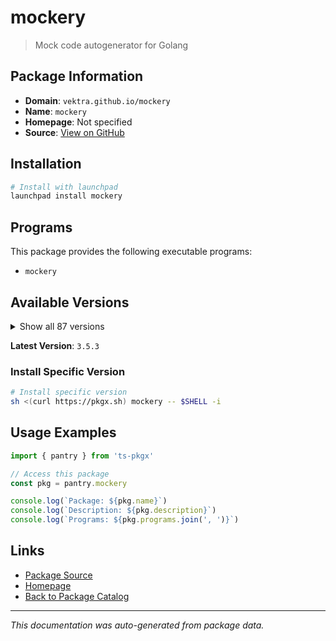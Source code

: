 # mockery

> Mock code autogenerator for Golang

## Package Information

- **Domain**: `vektra.github.io/mockery`
- **Name**: `mockery`
- **Homepage**: Not specified
- **Source**: [View on GitHub](https://github.com/pkgxdev/pantry/tree/main/projects/vektra.github.io/mockery/package.yml)

## Installation

```bash
# Install with launchpad
launchpad install mockery
```

## Programs

This package provides the following executable programs:

- `mockery`

## Available Versions

<details>
<summary>Show all 87 versions</summary>

- `3.5.3`, `3.5.2`, `3.5.1`, `3.5.0`, `3.4.0`
- `3.3.6`, `3.3.4`, `3.3.2`, `3.3.1`, `3.3.0`
- `3.2.5`, `3.2.4`, `3.2.3`, `3.2.2`, `3.2.1`
- `3.2.0`, `3.1.0`, `3.0.2`, `3.0.1`, `3.0.0`
- `2.53.5`, `2.53.4`, `2.53.3`, `2.53.2`, `2.53.1`
- `2.53.0`, `2.52.4`, `2.52.3`, `2.52.2`, `2.52.1`
- `2.52.0`, `2.51.1`, `2.51.0`, `2.50.4`, `2.50.2`
- `2.50.1`, `2.50.0`, `2.49.2`, `2.49.1`, `2.49.0`
- `2.48.0`, `2.47.0`, `2.46.3`, `2.46.2`, `2.46.1`
- `2.46.0`, `2.45.1`, `2.45.0`, `2.44.2`, `2.44.1`
- `2.43.2`, `2.43.1`, `2.43.0`, `2.42.3`, `2.42.2`
- `2.42.1`, `2.42.0`, `2.41.0`, `2.40.3`, `2.40.2`
- `2.40.1`, `2.40.0`, `2.39.2`, `2.39.1`, `2.39.0`
- `2.38.0`, `2.37.1`, `2.37.0`, `2.36.1`, `2.36.0`
- `2.35.4`, `2.35.3`, `2.35.2`, `2.35.1`, `2.34.2`
- `2.34.1`, `2.34.0`, `2.33.3`, `2.33.2`, `2.33.1`
- `2.33.0`, `2.32.4`, `2.32.3`, `2.32.2`, `2.32.1`
- `2.32.0`, `2.23.4`

</details>

**Latest Version**: `3.5.3`

### Install Specific Version

```bash
# Install specific version
sh <(curl https://pkgx.sh) mockery -- $SHELL -i
```

## Usage Examples

```typescript
import { pantry } from 'ts-pkgx'

// Access this package
const pkg = pantry.mockery

console.log(`Package: ${pkg.name}`)
console.log(`Description: ${pkg.description}`)
console.log(`Programs: ${pkg.programs.join(', ')}`)
```

## Links

- [Package Source](https://github.com/pkgxdev/pantry/tree/main/projects/vektra.github.io/mockery/package.yml)
- [Homepage](#)
- [Back to Package Catalog](../../../package-catalog.md)

---

*This documentation was auto-generated from package data.*
